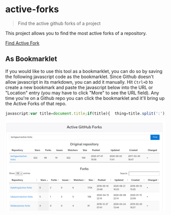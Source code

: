 # active-forks

> Find the active github forks of a project

This project allows you to find the most active forks of a repository.

[Find Active Fork](https://onemoregres.github.io/active-forks/index.html)

## As Bookmarklet

If you would like to use this tool as a bookmarklet,
you can do so by saving the following javascript code as the bookmarklet.
Since Github doesn't allow javascript in its markdown, you can add it manually.
Hit `Ctrl+D` to create a new bookmark and paste the javascript below into the URL
or "Location" entry (you may have to click "More" to see the URL field).
Any time you're on a Github repo you can click the bookmarklet
and it'll bring up the Active Forks of that repo.

```javascript
javascript:var title=document.title;if(title){  thing=title.split(':');var newPage = 'https://onemoregres.github.io/active-forks/index.html#'+thing[0];open(newPage ,'targetname')}
```

![Screenshot](screenshot.png "Active Forks in Action")
